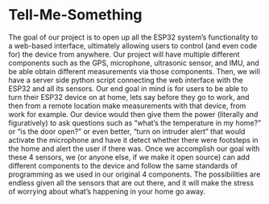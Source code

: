 # Tell-Me-Something

The goal of our project is to open up all the ESP32 system’s functionality to a web-based interface, ultimately allowing users to control (and even code for) the device from anywhere. Our project will have multiple different components such as the GPS, microphone, ultrasonic sensor, and IMU, and be able obtain different measurements via those components. Then, we will have a server side python script connecting the web interface with the ESP32 and all its sensors. Our end goal in mind is for users to be able to turn their ESP32 device on at home, lets say before they go to work, and then from a remote location make measurements with that device, from work for example. Our device would then give them the power (literally and figuratively) to ask questions such as “what’s the temperature in my home?” or “is the door open?” or even better, “turn on intruder alert” that would activate the microphone and have it detect whether there were footsteps in the home and alert the user if there was. Once we accomplish our goal with these 4 sensors, we (or anyone else, if we make it open source) can add different components to the device and follow the same standards of programming as we used in our original 4 components. The possibilities are endless given all the sensors that are out there, and it will make the stress of worrying about what’s happening in your home go away.
